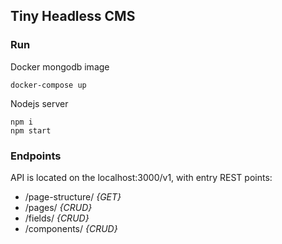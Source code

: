 ## Tiny Headless CMS

### Run
Docker mongodb image
```shell script
docker-compose up
```

Nodejs server
```shell script
npm i
npm start
```

### Endpoints
API is located on the localhost:3000/v1, with entry REST points:
* /page-structure/ _{GET}_
* /pages/ _{CRUD}_
* /fields/ _{CRUD}_
* /components/ _{CRUD}_
